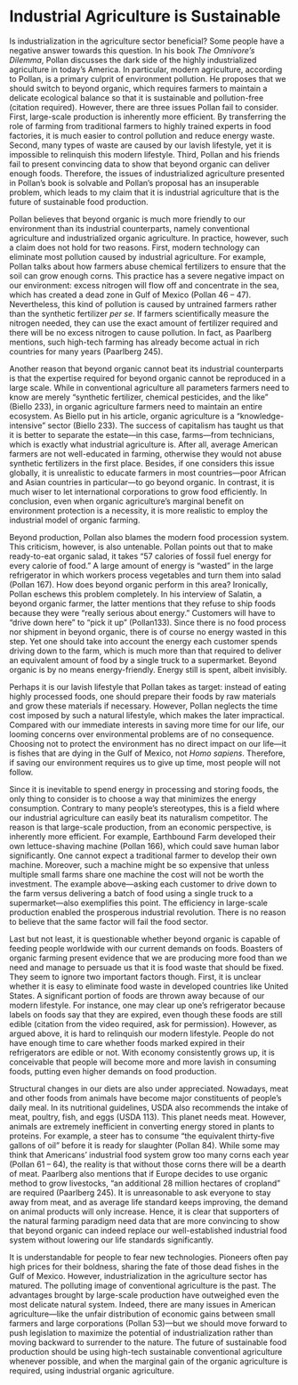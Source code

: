# Industrial Agriculture is Sustainable
Is industrialization in the agriculture sector beneficial? Some people have a negative answer towards this question. In his book _The Omnivore’s Dilemma_, Pollan discusses the dark side of the highly industrialized agriculture in today’s America. In particular, modern agriculture, according to Pollan, is a primary culprit of environment pollution. He proposes that we should switch to beyond organic, which requires farmers to maintain a delicate ecological balance so that it is sustainable and pollution-free (citation required). However, there are three issues Pollan fail to consider. First, large-scale production is inherently more efficient. By transferring the role of farming from traditional farmers to highly trained experts in food factories, it is much easier to control pollution and reduce energy waste. Second, many types of waste are caused by our lavish lifestyle, yet it is impossible to relinquish this modern lifestyle. Third, Pollan and his friends fail to present convincing data to show that beyond organic can deliver enough foods. Therefore, the issues of industrialized agriculture presented in Pollan’s book is solvable and Pollan’s proposal has an insuperable problem, which leads to my claim that it is industrial agriculture that is the future of sustainable food production.

Pollan believes that beyond organic is much more friendly to our environment than its industrial counterparts, namely conventional agriculture and industrialized organic agriculture. In practice, however, such a claim does not hold for two reasons. First, modern technology can eliminate most pollution caused by industrial agriculture. For example, Pollan talks about how farmers abuse chemical fertilizers to ensure that the soil can grow enough corns. This practice has a severe negative impact on our environment: excess nitrogen will flow off and concentrate in the sea, which has created a dead zone in Gulf of Mexico (Pollan 46 – 47). Nevertheless, this kind of pollution is caused by untrained farmers rather than the synthetic fertilizer _per se_. If farmers scientifically measure the nitrogen needed, they can use the exact amount of fertilizer required and there will be no excess nitrogen to cause pollution. In fact, as Paarlberg mentions, such high-tech farming has already become actual in rich countries for many years (Paarlberg 245).

Another reason that beyond organic cannot beat its industrial counterparts is that the expertise required for beyond organic cannot be reproduced in a large scale. While in conventional agriculture all parameters farmers need to know are merely “synthetic fertilizer, chemical pesticides, and the like” (Biello 233), in organic agriculture farmers need to maintain an entire ecosystem. As Biello put in his article, organic agriculture is a “knowledge-intensive” sector (Biello 233). The success of capitalism has taught us that it is better to separate the estate—in this case, farms—from technicians, which is exactly what industrial agriculture is. After all, average American farmers are not well-educated in farming, otherwise they would not abuse synthetic fertilizers in the first place. Besides, if one considers this issue globally, it is unrealistic to educate farmers in most countries—poor African and Asian countries in particular—to go beyond organic. In contrast, it is much wiser to let international corporations to grow food efficiently. In conclusion, even when organic agriculture’s marginal benefit on environment protection is a necessity, it is more realistic to employ the industrial model of organic farming.

Beyond production, Pollan also blames the modern food procession system. This criticism, however, is also untenable. Pollan points out that to make ready-to-eat organic salad, it takes “57 calories of fossil fuel energy for every calorie of food.” A large amount of energy is “wasted” in the large refrigerator in which workers process vegetables and turn them into salad (Pollan 167). How does beyond organic perform in this area? Ironically, Pollan eschews this problem completely. In his interview of Salatin, a beyond organic farmer, the latter mentions that they refuse to ship foods because they were “really serious about energy.” Customers will have to “drive down here” to “pick it up” (Pollan133). Since there is no food process nor shipment in beyond organic, there is of course no energy wasted in this step. Yet one should take into account the energy each customer spends driving down to the farm, which is much more than that required to deliver an equivalent amount of food by a single truck to a supermarket. Beyond organic is by no means energy-friendly. Energy still is spent, albeit invisibly.

Perhaps it is our lavish lifestyle that Pollan takes as target: instead of eating highly processed foods, one should prepare their foods by raw materials and grow these materials if necessary. However, Pollan neglects the time cost imposed by such a natural lifestyle, which makes the later impractical. Compared with our immediate interests in saving more time for our life, our looming concerns over environmental problems are of no consequence. Choosing not to protect the environment has no direct impact on our life—it is fishes that are dying in the Gulf of Mexico, not _Homo sapiens_. Therefore, if saving our environment requires us to give up time, most people will not follow.

Since it is inevitable to spend energy in processing and storing foods, the only thing to consider is to choose a way that minimizes the energy consumption. Contrary to many people’s stereotypes, this is a field where our industrial agriculture can easily beat its naturalism competitor. The reason is that large-scale production, from an economic perspective, is inherently more efficient. For example, Earthbound Farm developed their own lettuce-shaving machine (Pollan 166), which could save human labor significantly.  One cannot expect a traditional farmer to develop their own machine. Moreover, such a machine might be so expensive that unless multiple small farms share one machine the cost will not be worth the investment. The example above—asking each customer to drive down to the farm versus delivering a batch of food using a single truck to a supermarket—also exemplifies this point. The efficiency in large-scale production enabled the prosperous industrial revolution. There is no reason to believe that the same factor will fail the food sector.

Last but not least, it is questionable whether beyond organic is capable of feeding people worldwide with our current demands on foods. Boasters of organic farming present evidence that we are producing more food than we need and manage to persuade us that it is food waste that should be fixed. They seem to ignore two important factors though. First, it is unclear whether it is easy to eliminate food waste in developed countries like United States. A significant portion of foods are thrown away because of our modern lifestyle. For instance, one may clear up one’s refrigerator because labels on foods say that they are expired, even though these foods are still edible (citation from the video required, ask for permission). However, as argued above, it is hard to relinquish our modern lifestyle. People do not have enough time to care whether foods marked expired in their refrigerators are edible or not. With economy consistently grows up, it is conceivable that people will become more and more lavish in consuming foods, putting even higher demands on food production.

Structural changes in our diets are also under appreciated. Nowadays, meat and other foods from animals have become major constituents of people’s daily meal. In its nutritional guidelines, USDA also recommends the intake of meat, poultry, fish, and eggs (USDA 113). This planet needs meat. However, animals are extremely inefficient in converting energy stored in plants to proteins. For example, a steer has to consume “the equivalent thirty-five gallons of oil” before it is ready for slaughter (Pollan 84). While some may think that Americans’ industrial food system grow too many corns each year (Pollan 61 – 64), the reality is that without those corns there will be a dearth of meat. Paarlberg also mentions that if Europe decides to use organic method to grow livestocks, “an additional 28 million hectares of cropland” are required (Paarlberg 245). It is unreasonable to ask everyone to stay away from meat, and as average life standard keeps improving, the demand on animal products will only increase. Hence, it is clear that supporters of the natural farming paradigm need data that are more convincing to show that beyond organic can indeed replace our well-established industrial food system without lowering our life standards significantly.

It is understandable for people to fear new technologies. Pioneers often pay high prices for their boldness, sharing the fate of those dead fishes in the Gulf of Mexico. However, industrialization in the agriculture sector has matured. The polluting image of conventional agriculture is the past. The advantages brought by large-scale production have outweighed even the most delicate natural system. Indeed, there are many issues in American agriculture—like the unfair distribution of economic gains between small farmers and large corporations (Pollan 53)—but we should move forward to push legislation to maximize the potential of industrialization rather than moving backward to surrender to the nature. The future of sustainable food production should be using high-tech sustainable conventional agriculture whenever possible, and when the marginal gain of the organic agriculture is required, using industrial organic agriculture. 

